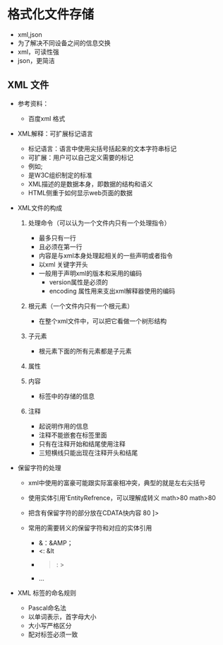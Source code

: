 # 格式化文件存储
- xml,json
- 为了解决不同设备之间的信息交换
- xml，可读性强
- json，更简洁

## XML 文件
- 参考资料：
   - 百度xml 格式

- XML解释：可扩展标记语言
   - 标记语言：语言中使用尖括号括起来的文本字符串标记
   - 可扩展：用户可以自己定义需要的标记
   - 例如;
   - 是W3C组织制定的标准
   - XML描述的是数据本身，即数据的结构和语义
   - HTML侧重于如何显示web页面的数据


- XML文件的构成

   1. 处理命令（可以认为一个文件内只有一个处理指令）
      - 最多只有一行
      - 且必须在第一行
      - 内容是与xml本身处理起相关的一些声明或者指令
      - 以xml 关键字开头
      - 一般用于声明xml的版本和采用的编码
         - version属性是必须的
         - encoding 属性用来支出xml解释器使用的编码

   2. 根元素（一个文件内只有一个根元素）
      - 在整个xml文件中，可以把它看做一个树形结构
   3. 子元素
      - 根元素下面的所有元素都是子元素
   4. 属性
   5. 内容
      - 标签中的存储的信息
   6. 注释
      - 起说明作用的信息
      - 注释不能嵌套在标签里面
      - 只有在注释开始和结尾使用注释
      - 三短横线只能出现在注释开头和结尾

- 保留字符的处理
   - xml中使用的富豪可能跟实际富豪相冲突，典型的就是左右尖括号

   - 使用实体引用'EntityRefrence，可以理解成转义
              <score> math>80 </score>
              <score> math&gt;80 </score>

   - 把含有保留字符的部分放在CDATA快内容
            <!CDATA [ select name,age from Stuedent where score > 80 ]>

   - 常用的需要转义的保留字符和对应的实体引用
      - &：&AMP；
      - <: &lt
      - >: &gt;
      - ...
- XML 标签的命名规则

   - Pascal命名法
   - 以单词表示，首字母大小
   - 大小写严格区分
   - 配对标签必须一致
